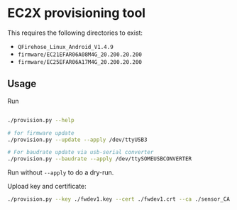 # EC2X provisioning tool

This requires the following directories to exist:

* `QFirehose_Linux_Android_V1.4.9`
* `firmware/EC21EFAR06A08M4G_20.200.20.200`
* `firmware/EC25EFAR06A17M4G_20.200.20.200`

## Usage

Run

```bash

./provision.py --help

# for firmware update
./provision.py --update --apply /dev/ttyUSB3

# For baudrate update via usb-serial converter
./provision.py --baudrate --apply /dev/ttySOMEUSBCONVERTER
```

Run without `--apply` to do a dry-run.

Upload key and certificate:

```bash
./provision.py --key ./fwdev1.key --cert ./fwdev1.crt --ca ./sensor_CA.pem /dev/ttyUSB3
```
